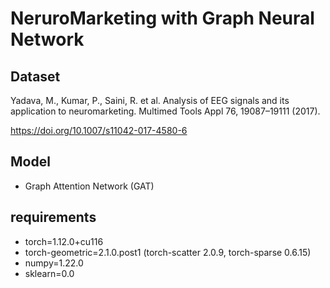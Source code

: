 # NeruroMarketing with Graph Neural Network
 
## Dataset
Yadava, M., Kumar, P., Saini, R. et al. Analysis of EEG signals and its application to neuromarketing. Multimed Tools Appl 76, 19087–19111 (2017).       
  
https://doi.org/10.1007/s11042-017-4580-6
  
## Model
* Graph Attention Network (GAT)
  
  
  
  
## requirements
* torch=1.12.0+cu116
* torch-geometric=2.1.0.post1 (torch-scatter 2.0.9,  torch-sparse 0.6.15)
* numpy=1.22.0
* sklearn=0.0
